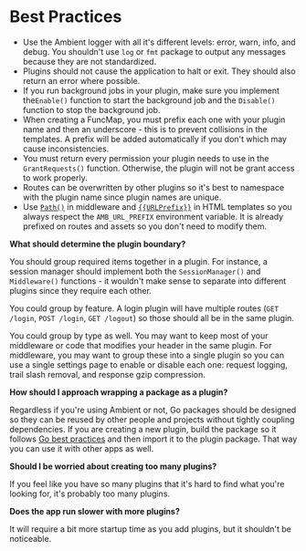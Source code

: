# Best Practices

- Use the Ambient logger with all it's different levels: error, warn, info, and debug. You shouldn't use `log` or `fmt` package to output any messages because they are not standardized.
- Plugins should not cause the application to halt or exit. They should also return an error where possible.
- If you run background jobs in your plugin, make sure you implement the`Enable()` function to start the background job and the `Disable()` function to stop the background job.
- When creating a FuncMap, you must prefix each one with your plugin name and then an underscore - this is to prevent collisions in the templates. A prefix will be added automatically if you don't which may cause inconsistencies.
- You must return every permission your plugin needs to use in the `GrantRequests()` function. Otherwise, the plugin will not be grant access to work properly.
- Routes can be overwritten by other plugins so it's best to namespace with the plugin name since plugin names are unique.
- Use [`Path()`](/docs/docs/plugins/middleware#url-path) in middleware and [`{{URLPrefix}}`](/docs/docs/plugins/funcmaps#global-functions) in HTML templates so you always respect the `AMB_URL_PREFIX` environment variable. It is already prefixed on routes and assets so you don't need to modify them.

**What should determine the plugin boundary?**

You should group required items together in a plugin. For instance, a session manager should implement both the `SessionManager()` and `Middleware()` functions - it wouldn't make sense to separate into different plugins since they require each other.

You could group by feature. A login plugin will have multiple routes (`GET /login`, `POST /login`, `GET /logout`) so those should all be in the same plugin.

You could group by type as well. You may want to keep most of your middleware or code that modifies your header in the same plugin. For middleware, you may want to group these into a single plugin so you can use a single settings page to enable or disable each one: request logging, trail slash removal, and response gzip compression.

**How should I approach wrapping a package as a plugin?**

Regardless if you're using Ambient or not, Go packages should be designed so they can be reused by other people and projects without tightly coupling dependencies. If you are creating a new plugin, build the package so it follows [Go best practices](https://talks.golang.org/2013/bestpractices.slide) and then import it to the plugin package. That way you can use it with other apps as well.

**Should I be worried about creating too many plugins?**

If you feel like you have so many plugins that it's hard to find what you're looking for, it's probably too many plugins.

**Does the app run slower with more plugins?**

It will require a bit more startup time as you add plugins, but it shouldn't be noticeable.